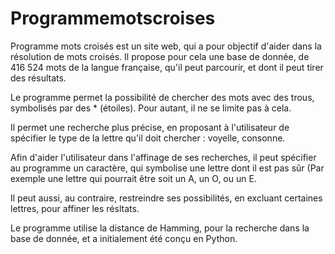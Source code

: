 # Programmemotscroises

Programme mots croisés est un site web, qui a pour objectif d'aider dans la résolution de mots croisés.
Il propose pour cela une base de donnée, de 416 524 mots de la langue française, qu'il peut parcourir, et dont il peut tirer des résultats.

Le programme permet la possibilité de chercher des mots avec des trous, symbolisés par des * (étoiles).
Pour autant, il ne se limite pas à cela.

Il permet une recherche plus précise, en proposant à l'utilisateur de spécifier le type de la lettre qu'il doit chercher : voyelle, consonne.

Afin d'aider l'utilisateur dans l'affinage de ses recherches, il peut spécifier au programme un caractère, qui symbolise une lettre dont il est pas sûr (Par exemple une lettre qui pourrait être soit un A, un O, ou un E.

Il peut aussi, au contraire, restreindre ses possibilités, en excluant certaines lettres, pour affiner les résltats.


Le programme utilise la distance de Hamming, pour la recherche dans la base de donnée, et a initialement été conçu en Python.
